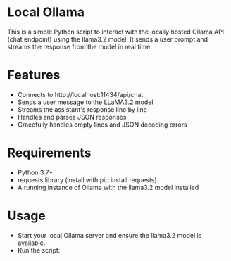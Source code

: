 # Local Ollama
This is a simple Python script to interact with the locally hosted Ollama API (chat endpoint) using the llama3.2 model. It sends a user prompt and streams the response from the model in real time.

# Features
- Connects to http://localhost:11434/api/chat
- Sends a user message to the LLaMA3.2 model
- Streams the assistant's response line by line
- Handles and parses JSON responses
- Gracefully handles empty lines and JSON decoding errors

# Requirements
- Python 3.7+
- requests library (install with pip install requests)
- A running instance of Ollama with the llama3.2 model installed

# Usage
- Start your local Ollama server and ensure the llama3.2 model is available.
- Run the script:

